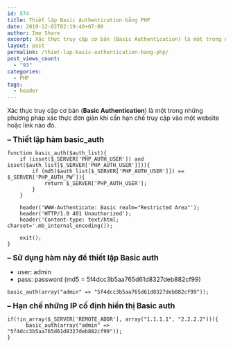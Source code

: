 ```yaml
---
id: 574
title: Thiết lập Basic Authentication bằng PHP
date: 2019-12-02T02:19:48+07:00
author: Ime Share
excerpt: Xác thực truy cập cơ bản (Basic Authentication) là một trong những phương pháp xác thực đơn giản khi cần hạn chế truy cập vào một website hoặc link nào đó.
layout: post
permalink: /thiet-lap-basic-authentication-bang-php/
post_views_count:
  - "93"
categories:
  - PHP
tags:
  - header
---
```

Xác thực truy cập cơ bản (**Basic Authentication**) là một trong những phương pháp xác thực đơn giản khi cần hạn chế truy cập vào một website hoặc link nào đó.

<span style="font-size: 13pt;"><strong>&#8211; Thiết lập hàm basic_auth</strong></span>

```
function basic_auth($auth_list){ 
    if (isset($_SERVER['PHP_AUTH_USER']) and isset($auth_list[$_SERVER['PHP_AUTH_USER']])){
        if (md5($auth_list[$_SERVER['PHP_AUTH_USER']]) == $_SERVER['PHP_AUTH_PW']){
            return $_SERVER['PHP_AUTH_USER'];
        }
    }
 
    header('WWW-Authenticate: Basic realm="Restricted Area"');
    header('HTTP/1.0 401 Unauthorized');
    header('Content-type: text/html; charset='.mb_internal_encoding());

	exit();
}

```

<span style="font-size: 13pt;"><strong>&#8211; Sử dụng hàm này để thiết lập Basic auth</strong></span>  
+ user: admin  
+ pass: password (md5 = 5f4dcc3b5aa765d61d8327deb882cf99)

```
basic_auth(array("admin" => "5f4dcc3b5aa765d61d8327deb882cf99"));

```

<span style="font-size: 13pt;"><strong>&#8211; Hạn chế những IP cố định hiển thị Basic auth</strong></span>

```
if(!in_array($_SERVER['REMOTE_ADDR'], array("1.1.1.1", "2.2.2.2"))){
      basic_auth(array("admin" => "5f4dcc3b5aa765d61d8327deb882cf99"));
}

```

<div>
</div>